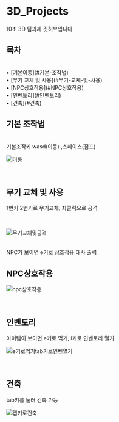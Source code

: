 # 3D_Projects
10조 3D 팀과제 깃허브입니다.
<br/>

## 목차

<br/>
• [기본이동](#기본-조작법) <br/>
• [무기 교체 및 사용](#무기-교체-및-사용) <br/>
• [NPC상호작용](#NPC상호작용) <br/>
• [인벤토리](#인벤토리) <br/>
• [건축](#건축) <br/>

## 기본 조작법

<br/>
기본조작키 wasd(이동) ,스페이스(점프) 
<br/>

![이동](https://github.com/user-attachments/assets/fe36a42d-26ae-4638-8951-158c10376d1f)

<br/>

## 무기 교체 및 사용

1번키 2번키로 무기교체, 좌클릭으로 공격

<br/>

![무기교체및공격](https://github.com/user-attachments/assets/dea38676-6c20-45bc-a53b-a7d00a565b8f)

<br/>
NPC가 보이면 e키로 상호작용 대사 출력
<br/>

## NPC상호작용

![npc상호작용](https://github.com/user-attachments/assets/c8f88107-3d52-44a2-b17b-bbdb80fa1ab9)

<br/>

## 인벤토리

아이템이 보이면  e키로 먹기, i키로 인벤토리 열기
<br/>

![e키로먹기tab키로인벤열기](https://github.com/user-attachments/assets/8b5d6e52-2c4d-4b67-8286-485f9db1175e)

<br/>

## 건축

tab키를 눌러 건축 가능
<br/>

![탭키로건축](https://github.com/user-attachments/assets/b72bf250-af98-40b1-9c00-8b62386393a0)

<br/>
